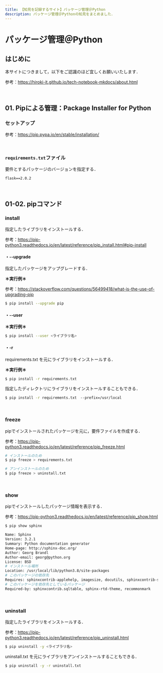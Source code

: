 ```yaml
---
title: 【知見を記録するサイト】パッケージ管理＠Python
description: パッケージ管理＠Pythonの知見をまとめました．
---
```


# パッケージ管理＠Python

## はじめに

本サイトにつきまして，以下をご認識のほど宜しくお願いいたします．

参考：https://hiroki-it.github.io/tech-notebook-mkdocs/about.html

<br>

## 01. Pipによる管理：Package Installer for Python

### セットアップ

参考：https://pip.pypa.io/en/stable/installation/

<br>

### ```requirements.txt```ファイル

要件とするパッケージのバージョンを指定する．

```
flask==2.0.2
```

<br>

## 01-02. pipコマンド

### install

指定したライブラリをインストールする．

参考：https://pip-python3.readthedocs.io/en/latest/reference/pip_install.html#pip-install

#### ・--upgrade

指定したパッケージをアップグレードする．


**＊実行例＊**

参考：https://stackoverflow.com/questions/56499418/what-is-the-use-of-upgrading-pip

```bash
$ pip install --upgrade pip
```

#### ・--user

**＊実行例＊**

```bash
$ pip install --user <ライブラリ名>
```

#### ・-r

requirements.txt を元にライブラリをインストールする．

**＊実行例＊**

```bash
$ pip install -r requirements.txt
```
指定したディレクトリにライブラリをインストールすることもできる．

```bash
$ pip install -r requirements.txt　--prefix=/usr/local
```

<br>

### freeze

pipでインストールされたパッケージを元に，要件ファイルを作成する．

参考：https://pip-python3.readthedocs.io/en/latest/reference/pip_freeze.html

```bash
# インストールのため
$ pip freeze > requirements.txt

# アンインストールのため
$ pip freeze > uninstall.txt
```

<br>

### show

pipでインストールしたパッケージ情報を表示する．

参考：https://pip-python3.readthedocs.io/en/latest/reference/pip_show.html

```bash
$ pip show sphinx

Name: Sphinx
Version: 3.2.1
Summary: Python documentation generator
Home-page: http://sphinx-doc.org/
Author: Georg Brandl
Author-email: georg@python.org
License: BSD
# インストール場所
Location: /usr/local/lib/python3.8/site-packages
# このパッケージの依存先
Requires: sphinxcontrib-applehelp, imagesize, docutils, sphinxcontrib-serializinghtml, snowballstemmer, sphinxcontrib-htmlhelp, sphinxcontrib-devhelp, sphinxcontrib-jsmath, setuptools, packaging, Pygments, babel, alabaster, sphinxcontrib-qthelp, requests, Jinja2
# このパッケージを依存先としているパッケージ
Required-by: sphinxcontrib.sqltable, sphinx-rtd-theme, recommonmark
```

<br>

### uninstall

指定したライブラリをインストールする．

参考：https://pip-python3.readthedocs.io/en/latest/reference/pip_uninstall.html

```bash
$ pip uninstall -y <ライブラリ名>
```

uninstall.txt を元にライブラリをアンインストールすることもできる．

```bash
$ pip uninstall -y -r uninstall.txt
```

<br>
